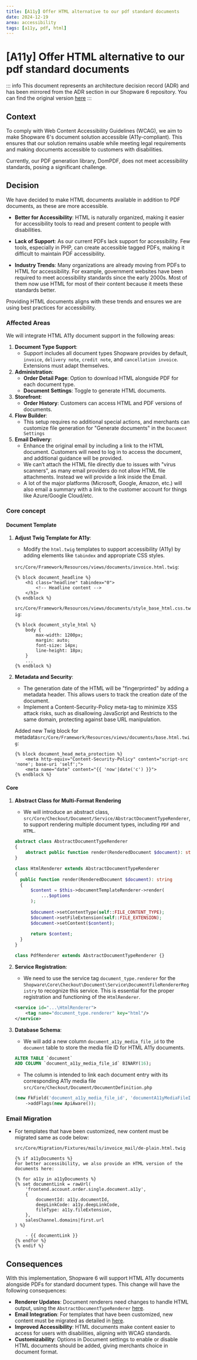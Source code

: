 ```yaml
---
title: [A11y] Offer HTML alternative to our pdf standard documents
date: 2024-12-19
area: accessibility
tags: [a11y, pdf, html]
---
```


# [A11y] Offer HTML alternative to our pdf standard documents

::: info
This document represents an architecture decision record (ADR) and has been mirrored from the ADR section in our Shopware 6 repository.
You can find the original version [here](https://github.com/shopware/shopware/blob/trunk/adr/2024-12-19-offer-html-alternative-to-our-pdf-standard-document.md)
:::

## Context

To comply with Web Content Accessibility Guidelines (WCAG), we aim to make Shopware 6's document solution accessible (A11y-compliant). This ensures that our solution remains usable while meeting legal requirements and making documents accessible to customers with disabilities. 

Currently, our PDF generation library, DomPDF, does not meet accessibility standards, posing a significant challenge.

## Decision

We have decided to make HTML documents available in addition to PDF documents, as these are more accessible.

- **Better for Accessibility**: HTML is naturally organized, making it easier for accessibility tools to read and present content to people with disabilities.

- **Lack of Support**: As our current PDFs lack support for accessibility. Few tools, especially in PHP, can create accessible tagged PDFs, making it difficult to maintain PDF accessibility.

- **Industry Trends**: Many organizations are already moving from PDFs to HTML for accessibility. For example, government websites have been required to meet accessibility standards since the early 2000s. Most of them now use HTML for most of their content because it meets these standards better.

Providing HTML documents aligns with these trends and ensures we are using best practices for accessibility.

### Affected Areas

We will integrate HTML A11y document support in the following areas:

1. **Document Type Support**:
    - Support includes all document types Shopware provides by default, `invoice`, `delivery note`, `credit note`, and `cancellation invoice`. Extensions must adapt themselves.
2. **Administration**:
    - **Order Detail Page**: Option to download HTML alongside PDF for each document type.
    - **Document Settings**: Toggle to generate HTML documents.
3. **Storefront**:
    - **Order History**: Customers can access HTML and PDF versions of documents.
4. **Flow Builder**:
    - This setup requires no additional special actions, and merchants can customize file generation for "Generate documents" in the `Document Settings`
5. **Email Delivery**:
    - Enhance the original email by including a link to the HTML document. Customers will need to log in to access the document, and additional guidance will be provided.
    - We can’t attach the HTML file directly due to issues with "virus scanners", as many email providers do not allow HTML file attachments. Instead we will provide a link inside the Email.
    - A lot of the major platforms (Microsoft, Google, Amazon, etc.) will also email a summary with a link to the customer account for things like Azure/Google Cloud/etc.

### Core concept
#### Document Template

1. **Adjust Twig Template for A11y**:
    - Modify the `html.twig` templates to support accessibility (A11y) by adding elements like `tabindex` and appropriate CSS styles.

   `src/Core/Framework/Resources/views/documents/invoice.html.twig`:
    ```twig
    {% block document_headline %}
        <h1 class="headline" tabindex="0">
            <!-- Headline content -->
        </h1>
    {% endblock %}
    ```

   `src/Core/Framework/Resources/views/documents/style_base_html.css.twig`:
    ```twig
    {% block document_style_html %}
        body {
            max-width: 1200px;
            margin: auto;
            font-size: 14px;
            line-height: 18px;
        }
        ...
    {% endblock %}
    ```

2. **Metadata and Security**:
    - The generation date of the HTML will be "fingerprinted" by adding a metadata header. This allows users to track the creation date of the document.
    - Implement a Content-Security-Policy meta-tag to minimize XSS attack risks, such as disallowing JavaScript and Restricts <base> to the same domain, protecting against base URL manipulation.

   Added new Twig block for metadata`src/Core/Framework/Resources/views/documents/base.html.twig`:
    ```twig
    {% block document_head_meta_protection %}
        <meta http-equiv="Content-Security-Policy" content="script-src 'none'; base-uri 'self';">
        <meta name="date" content="{{ 'now'|date('c') }}">
    {% endblock %}
    ```

#### Core

1. **Abstract Class for Multi-Format Rendering**
    - We will introduce an abstract class, `src/Core/Checkout/Document/Service/AbstractDocumentTypeRenderer`, to support rendering multiple document types, including `PDF` and `HTML`.

    ```php
    abstract class AbstractDocumentTypeRenderer
    {
        abstract public function render(RenderedDocument $document): string;
    }
   
    class HtmlRenderer extends AbstractDocumentTypeRenderer
    {
      public function render(RenderedDocument $document): string
      {
          $content = $this->documentTemplateRenderer->render(
              ...$options
          );
          
          $document->setContentType(self::FILE_CONTENT_TYPE);
          $document->setFileExtension(self::FILE_EXTENSION);
          $document->setContent($content);
          
          return $content;
      }
    }

    class PdfRenderer extends AbstractDocumentTypeRenderer {}
    ```

2. **Service Registration**:
    - We need to use the service tag `document_type.renderer` for the `Shopware\Core\Checkout\Document\Service\DocumentFileRendererRegistry` to recognize this service. This is essential for the proper registration and functioning of the `HtmlRenderer`.

    ```xml
    <service id="...\HtmlRenderer">
        <tag name="document_type.renderer" key="html"/>
    </service>
    ```
3. **Database Schema**:
    - We will add a new column `document_a11y_media_file_id` to the `document` table to store the media file ID for HTML A11y documents.

    ```sql
    ALTER TABLE `document`
    ADD COLUMN `document_a11y_media_file_id` BINARY(16);
    ```
   
    - The column is intended to link each document entry with its corresponding A11y media file `src/Core/Checkout/Document/DocumentDefinition.php`

    ```php
    (new FkField('document_a11y_media_file_id', 'documentA11yMediaFileId', MediaDefinition::class))
        ->addFlags(new ApiAware());
    ```
   
### Email Migration

- For templates that have been customized, new content must be migrated same as code below:

   `src/Core/Migration/Fixtures/mails/invoice_mail/de-plain.html.twig`
    ```twig
    {% if a11yDocuments %}
    For better accessibility, we also provide an HTML version of the documents here:

    {% for a11y in a11yDocuments %}
    {% set documentLink = rawUrl(
        'frontend.account.order.single.document.a11y',
        {
            documentId: a11y.documentId,
            deepLinkCode: a11y.deepLinkCode,
            fileType: a11y.fileExtension,
        },
        salesChannel.domains|first.url
    ) %}

        - {{ documentLink }}
    {% endfor %}
    {% endif %}
    ```

## Consequences

With this implementation, Shopware 6 will support HTML A11y documents alongside PDFs for standard document types. This change will have the following consequences:

- **Renderer Updates**: Document renderers need changes to handle HTML output, using the `AbstractDocumentTypeRenderer` [here](#core).
- **Email Integration**: For templates that have been customized, new content must be migrated as detailed in [here](#email-migration).
- **Improved Accessibility**: HTML documents make content easier to access for users with disabilities, aligning with WCAG standards.
- **Customizability**: Options in Document settings to enable or disable HTML documents should be added, giving merchants choice in document format.
